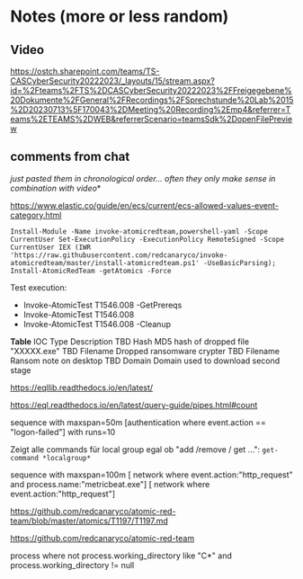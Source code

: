 # Notes (more or less random)


## Video

https://ostch.sharepoint.com/teams/TS-CASCyberSecurity20222023/_layouts/15/stream.aspx?id=%2Fteams%2FTS%2DCASCyberSecurity20222023%2FFreigegebene%20Dokumente%2FGeneral%2FRecordings%2FSprechstunde%20Lab%2015%2D20230713%5F170043%2DMeeting%20Recording%2Emp4&referrer=Teams%2ETEAMS%2DWEB&referrerScenario=teamsSdk%2DopenFilePreview

## comments from chat  
*just pasted them in chronological order... often they only make sense in combination with video**

https://www.elastic.co/guide/en/ecs/current/ecs-allowed-values-event-category.html


```
Install-Module -Name invoke-atomicredteam,powershell-yaml -Scope CurrentUser Set-ExecutionPolicy -ExecutionPolicy RemoteSigned -Scope CurrentUser IEX (IWR 'https://raw.githubusercontent.com/redcanaryco/invoke-atomicredteam/master/install-atomicredteam.ps1' -UseBasicParsing); Install-AtomicRedTeam -getAtomics -Force
```

Test execution:
- Invoke-AtomicTest T1546.008 -GetPrereqs
- Invoke-AtomicTest T1546.008 
- Invoke-AtomicTest T1546.008 -Cleanup



**Table**
IOC	Type	Description
TBD	Hash	MD5 hash of dropped file "XXXXX.exe"
TBD	Filename	Dropped ransomware crypter
TBD	Filename	Ransom note on desktop
TBD	Domain	Domain used to download second stage

https://eqllib.readthedocs.io/en/latest/

https://eql.readthedocs.io/en/latest/query-guide/pipes.html#count


sequence with maxspan=50m
[authentication where event.action == "logon-failed"] with runs=10


Zeigt alle commands für local group egal ob "add /remove / get ...": `get-command *localgroup* `



sequence with maxspan=100m
[ network where event.action:"http_request" and  process.name:"metricbeat.exe"] 
  [ network where event.action:"http_request"] 


https://github.com/redcanaryco/atomic-red-team/blob/master/atomics/T1197/T1197.md


https://github.com/redcanaryco/atomic-red-team



process where not process.working_directory like "C*" and  process.working_directory != null